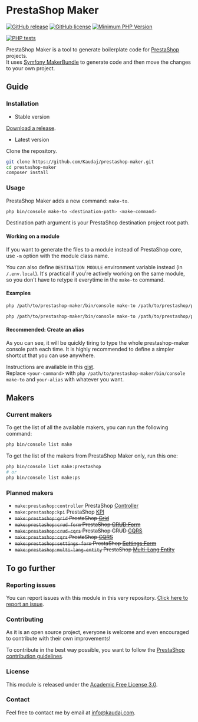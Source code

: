 # PrestaShop Maker

[![GitHub release](https://img.shields.io/github/release/Kaudaj/prestashop-maker.svg)](https://GitHub.com/Kaudaj/prestashop-maker/releases/)
[![GitHub license](https://img.shields.io/github/license/Kaudaj/prestashop-maker)](https://github.com/Kaudaj/prestashop-maker/LICENSE.md)
[![Minimum PHP Version](https://img.shields.io/badge/php-%3E%3D%207.2-8892BF.svg?style=flat-square)](https://php.net/)

[![PHP tests](https://github.com/Kaudaj/prestashop-maker/actions/workflows/php.yml/badge.svg)](https://github.com/Kaudaj/prestashop-maker/actions/workflows/php.yml)

PrestaShop Maker is a tool to generate boilerplate code for [PrestaShop][prestashop] projects.<br>
It uses [Symfony MakerBundle](https://symfony.com/bundles/SymfonyMakerBundle/current/index.html) to generate code and then move the changes to your own project.

## Guide

### Installation

- Stable version

[Download a release](https://github.com/Kaudaj/prestashop-maker/releases/).

- Latest version

Clone the repository.

```bash
git clone https://github.com/Kaudaj/prestashop-maker.git
cd prestashop-maker
composer install
```

### Usage

PrestaShop Maker adds a new command: `make-to`.

```bash
php bin/console make-to <destination-path> <make-command>
```

Destination path argument is your PrestaShop destination project root path.

#### Working on a module

If you want to generate the files to a module instead of PrestaShop core, use `-m` option with the module class name.

You can also define `DESTINATION_MODULE` environment variable instead (in `/.env.local`). It's practical if you're actively working on the same module, so you don't have to retype it everytime in the `make-to` command.

#### Examples

```bash
php /path/to/prestashop-maker/bin/console make-to /path/to/prestashop/project make:entity
```

```bash
php /path/to/prestashop-maker/bin/console make-to /path/to/prestashop/project make:ps:grid -d MyModule
```

#### Recommended: Create an alias

As you can see, it will be quickly tiring to type the whole prestashop-maker console path each time.
It is highly recommended to define a simpler shortcut that you can use anywhere.

Instructions are available in this [gist](https://gist.github.com/Kaudaj/cf416de07a615c000a69da5ea44b1e86).<br>
Replace `<your-command>` with `php /path/to/prestashop-maker/bin/console make-to` and `your-alias` with whatever you want.

## Makers

### Current makers

To get the list of all the available makers, you can run the following command:

```bash
php bin/console list make
```

To get the list of the makers from PrestaShop Maker only, run this one:

```bash
php bin/console list make:prestashop
# or
php bin/console list make:ps
```

### Planned makers

- `make:prestashop:controller` PrestaShop [Controller](https://devdocs.prestashop.com/1.7/modules/concepts/controllers/)
- `make:prestashop:kpi` PrestaShop [KPI](https://devdocs.prestashop.com/1.7/modules/concepts/controllers/kpi-blocks/)
- ~~`make:prestashop:grid` PrestaShop [Grid](https://devdocs.prestashop.com/1.7/development/components/grid/)~~
- ~~`make:prestashop:crud-form` PrestaShop [CRUD Form](https://devdocs.prestashop.com/1.7/development/architecture/migration-guide/forms/crud-forms/)~~
- ~~`make:prestashop:crud-cqrs` PrestaShop CRUD [CQRS](https://devdocs.prestashop.com/1.7/development/architecture/domain/cqrs/)~~
- ~~`make:prestashop:cqrs` PrestaShop [CQRS](https://devdocs.prestashop.com/1.7/development/architecture/domain/cqrs/)~~
- ~~`make:prestashop:settings-form` PrestaShop [Settings Form](https://devdocs.prestashop.com/1.7/development/architecture/migration-guide/forms/settings-forms/)~~
- ~~`make:prestashop:multi-lang-entity` PrestaShop [Multi-Lang Entity](https://devdocs.prestashop.com/1.7/modules/concepts/doctrine/how-to-handle-multi-lang-doctrine-entity/)~~

## To go further

### Reporting issues

You can report issues with this module in this very repository. [Click here to report an issue](https://github.com/Kaudaj/prestashop-maker/issues/new/choose).

### Contributing

As it is an open source project, everyone is welcome and even encouraged to contribute with their own improvements!

To contribute in the best way possible, you want to follow the [PrestaShop contribution guidelines](https://devdocs.prestashop.com/1.7/contribute/contribution-guidelines/project-modules/).

### License

This module is released under the [Academic Free License 3.0](https://opensource.org/licenses/AFL-3.0).

### Contact

Feel free to contact me by email at [info@kaudaj.com](mailto:info@kaudaj.com).

[prestashop]: https://www.prestashop.com/
